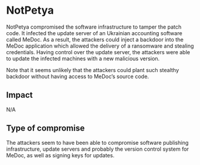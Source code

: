 # NotPetya 

NotPetya compromised the software infrastructure to tamper the patch code. It
infected the update server of an Ukrainian accounting software called MeDoc. As
a result, the attackers could inject a backdoor into the MeDoc application
which allowed the delivery of a ransomware and stealing credentials. Having
control over the update server, the attackers were able to update the infected
machines with a new malicious version. 

Note that it seems unlikely that the attackers could plant such stealthy
backdoor without having access to MeDoc’s source code. 

## Impact

N/A

## Type of compromise

The attackers seem to have been able to compromise software publishing
infrastructure, update servers and probably the version control system for
MeDoc, as well as signing keys for updates.
